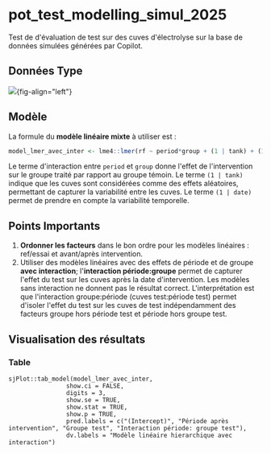 # pot_test_modelling_simul_2025

Test de d'évaluation de test sur des cuves d'électrolyse sur la base de données simulées
générées par Copilot.

## Données Type

![](simulation_modèles_eval_effets_files/figure-html\visualisation_data_with_variability-1.png){fig-align="left"}

## Modèle

La formule du **modèle linéaire mixte** à utiliser est :

``` r
model_lmer_avec_inter <- lme4::lmer(rf ~ period*group + (1 | tank) + (1| date), data = data_model)
```

Le terme d'interaction entre `period` et `group` donne l'effet de l'intervention sur le
groupe traité par rapport au groupe témoin. Le terme `(1 | tank)` indique que les cuves
sont considérées comme des effets aléatoires, permettant de capturer la variabilité entre
les cuves. Le terme `(1 | date)` permet de prendre en compte la variabilité temporelle.

## Points Importants

1.  **Ordonner les facteurs** dans le bon ordre pour les modèles linéaires : ref/essai et
    avant/après intervention.
2.  Utiliser des modèles linéaires avec des effets de période et de groupe **avec
    interaction**; l'**interaction période:groupe** permet de capturer l'effet du test sur
    les cuves après la date d'intervention. Les modèles sans interaction ne donnent pas le
    résultat correct. L'interprétation est que l'interaction groupe:période (cuves
    test:période test) permet d'isoler l'effet du test sur les cuves de test
    indépendamment des facteurs groupe hors période test et période hors groupe test.

## Visualisation des résultats

### Table 

```{R}
sjPlot::tab_model(model_lmer_avec_inter, 
                show.ci = FALSE, 
                digits = 3,
                show.se = TRUE, 
                show.stat = TRUE, 
                show.p = TRUE,
                pred.labels = c("(Intercept)", "Période après intervention", "Groupe test", "Interaction période: groupe test"),
                dv.labels = "Modèle linéaire hierarchique avec interaction")
```

```{R}

```